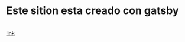 <h1> Este sition esta creado con gatsby</h1>
<br/>
<a href='https://erickarita.github.io/dametumano/'> link </a>
